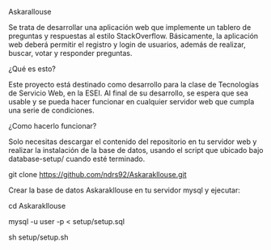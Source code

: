 Askarallouse

Se trata de desarrollar una aplicación web que implemente un tablero de preguntas y respuestas al estilo StackOverflow. Básicamente, la aplicación web deberá permitir el registro y login de usuarios, además de realizar, buscar, votar y responder preguntas.

¿Qué es esto?

Este proyecto está destinado como desarrollo para la clase de Tecnologías de Servicio Web, en la ESEI. Al final de su desarrollo, se espera que sea usable y se pueda hacer funcionar en cualquier servidor web que cumpla una serie de condiciones.

¿Como hacerlo funcionar?

Solo necesitas descargar el contenido del repositorio en tu servidor web y realizar la instalación de la base de datos, usando el script que ubicado bajo database-setup/ cuando esté terminado.

git clone https://github.com/ndrs92/Askarakllouse.git

Crear la base de datos Askarakllouse en tu servidor mysql y ejecutar:

cd Askarakllouse

mysql -u user -p < setup/setup.sql

sh setup/setup.sh

